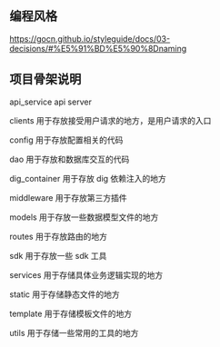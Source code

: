 ## 编程风格

https://gocn.github.io/styleguide/docs/03-decisions/#%E5%91%BD%E5%90%8Dnaming

## 项目骨架说明

api_service api server

clients 用于存放接受用户请求的地方，是用户请求的入口

config 用于存放配置相关的代码

dao 用于存放和数据库交互的代码

dig_container 用于存放 dig 依赖注入的地方

middleware 用于存放第三方插件

models 用于存放一些数据模型文件的地方

routes 用于存放路由的地方

sdk 用于存放一些 sdk 工具

services 用于存储具体业务逻辑实现的地方

static 用于存储静态文件的地方

template 用于存储模板文件的地方

utils 用于存储一些常用的工具的地方
